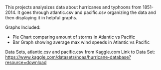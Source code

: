 This projects analysizes data about hurricanes and typhoons from 1851-2014. It goes through atlantic.csv and pacific.csv organizing the data and then displaying it in helpful graphs.

Graphs Included:
- Pie Chart comparing amount of storms in Atlantic vs Pacific
- Bar Graph showing average max wind speeds in Atlantic vs Pacific

Data Sets, atlantic.csv and pacific.csv from Kaggle.com
Link to Data Set: https://www.kaggle.com/datasets/noaa/hurricane-database?resource=download